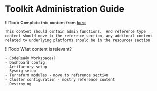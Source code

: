 # Toolkit Administration Guide

!!!Todo
    Complete this content from [here](https://cloudnativetoolkit.dev/admin)

    This content should contain admin functions.  And reference type content should move to the reference section, any additonal content related to underlying platforms should be in the resources section

!!!Todo
    What content is relevant?

    - CodeReady Workspaces?
    - Dashboard config
    - Artifactory setup
    - Sysdig setup
    - Terraform modules - move to reference section
    - Cluster configuration - mostry reference content
    - Destroying
